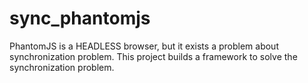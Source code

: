 sync_phantomjs
==============

PhantomJS is a HEADLESS browser, but it exists a problem about synchronization problem. This project builds a framework to solve the synchronization problem.

